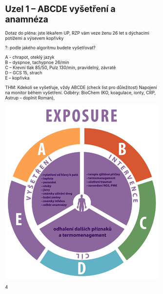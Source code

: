 <div class="w3-row">
<div class="w3-half w3-large">

# Uzel 1 – ABCDE vyšetření a anamnéza

Dotaz do pléna: jste lékařem UP, RZP vám veze ženu 26 let s dýchacími potížemi a výsevem kopřivky

?: podle jakého algoritmu budete vyšetřovat? 

<div class="w3-orange w3-xlarge w3-padding w3-margin">
A - chrapot, oteklý jazyk</div>

<div class="w3-red w3-xlarge w3-padding w3-margin">
B – dyspnoe, tachypnoe 26/min</div>

<div class="w3-green w3-xlarge w3-padding w3-margin">
C – Krevní tlak 85/50, Pulz 130/min, pravidelný, závratě</div>

<div class="w3-light-blue w3-xlarge w3-padding w3-margin">
D – GCS 15, strach</div>

<div class="w3-purple w3-xlarge w3-padding w3-margin">
E – kopřivka</div>

THM: Kdekoli se vyšetřuje, vždy ABCDE (check list pro důležitost)
Napojení na monitor během vyšetření. Odběry: BioChem (KO, koagulace, ionty, CRP, Astrup – doplnit Roman), 

</div>
<div class="w3-half">

![slide_4_schema_abcdeV2_Exposure](slide_4_schema_abcdeV2_Exposure.jpg)

</div>
</div>


<div class="w3-center">4</div>